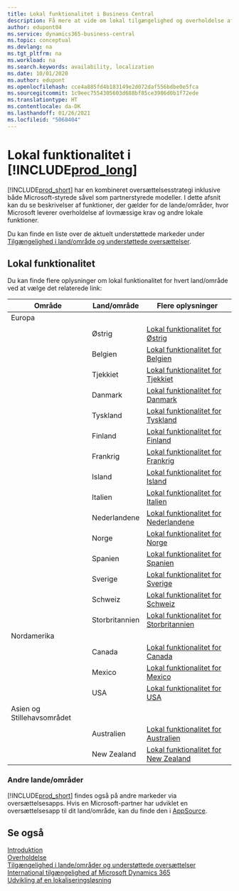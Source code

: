 ```yaml
---
title: Lokal funktionalitet i Business Central
description: Få mere at vide om lokal tilgængelighed og overholdelse af Business Central for de lande, hvor Microsoft leverer den lokale funktionalitet.
author: edupont04
ms.service: dynamics365-business-central
ms.topic: conceptual
ms.devlang: na
ms.tgt_pltfrm: na
ms.workload: na
ms.search.keywords: availability, localization
ms.date: 10/01/2020
ms.author: edupont
ms.openlocfilehash: cce4a885fd4b183149e2d072daf556bdbe0e5fca
ms.sourcegitcommit: 1c9eec7554305603d688bf85ce3986d0b1f72ede
ms.translationtype: HT
ms.contentlocale: da-DK
ms.lasthandoff: 01/26/2021
ms.locfileid: "5068404"
---
```

# <a name="local-functionality-in-prod_long"></a>Lokal funktionalitet i [!INCLUDE[prod_long](includes/prod_long.md)]

[!INCLUDE[prod_short](includes/prod_short.md)] har en kombineret oversættelsesstrategi inklusive både Microsoft-styrede såvel som partnerstyrede modeller. I dette afsnit kan du se beskrivelser af funktioner, der gælder for de lande/områder, hvor Microsoft leverer overholdelse af lovmæssige krav og andre lokale funktioner.  

Du kan finde en liste over de aktuelt understøttede markeder under [Tilgængelighed i land/område og understøttede oversættelser](/dynamics365/business-central/dev-itpro/compliance/apptest-countries-and-translations?toc=/dynamics365/business-central/toc.json).  

## <a name="local-functionality"></a>Lokal funktionalitet

Du kan finde flere oplysninger om lokal funktionalitet for hvert land/område ved at vælge det relaterede link:

| Område | Land/område | Flere oplysninger |
| --- | --- |--- |
| Europa |  | |
|        | Østrig | [Lokal funktionalitet for Østrig](localfunctionality/austria/austria-local-functionality.md) |
|        | Belgien | [Lokal funktionalitet for Belgien](localfunctionality/belgium/belgium-local-functionality.md) |
|        | Tjekkiet | [Lokal funktionalitet for Tjekkiet](localfunctionality/czech/czech-local-functionality.md) |
|        | Danmark | [Lokal funktionalitet for Danmark](localfunctionality/denmark/denmark-local-functionality.md) |
|        | Tyskland | [Lokal funktionalitet for Tyskland](localfunctionality/germany/germany-local-functionality.md) |
|        | Finland | [Lokal funktionalitet for Finland](localfunctionality/finland/finland-local-functionality.md) |
|        | Frankrig | [Lokal funktionalitet for Frankrig](localfunctionality/france/france-local-functionality.md) |
|        | Island | [Lokal funktionalitet for Island](localfunctionality/iceland/iceland-local-functionality.md) |
|        | Italien | [Lokal funktionalitet for Italien](localfunctionality/italy/italy-local-functionality.md) |
|        | Nederlandene | [Lokal funktionalitet for Nederlandene](localfunctionality/netherlands/netherlands-local-functionality.md) |
|        | Norge | [Lokal funktionalitet for Norge](localfunctionality/norway/norway-local-functionality.md) |
|        | Spanien | [Lokal funktionalitet for Spanien](localfunctionality/spain/spain-local-functionality.md) |
|        | Sverige | [Lokal funktionalitet for Sverige](localfunctionality/sweden/sweden-local-functionality.md) |
|        | Schweiz | [Lokal funktionalitet for Schweiz](localfunctionality/switzerland/switzerland-local-functionality.md) |
|        | Storbritannien | [Lokal funktionalitet for Storbritannien](localfunctionality/unitedkingdom/united-kingdom-local-functionality.md) |
| Nordamerika |       |  |
|        | Canada|[Lokal funktionalitet for Canada](localfunctionality/canada/canada-local-functionality.md) |
|        | Mexico | [Lokal funktionalitet for Mexico](localfunctionality/mexico/mexico-local-functionality.md) |
|        | USA|[Lokal funktionalitet for USA](localfunctionality/unitedstates/united-states-local-functionality.md) |
| Asien og Stillehavsområdet |       |  |
|        | Australien | [Lokal funktionalitet for Australien](localfunctionality/australia/australia-local-functionality.md) |
|        | New Zealand | [Lokal funktionalitet for New Zealand](localfunctionality/newzealand/new-zealand-local-functionality.md) |

### <a name="other-countries"></a>Andre lande/områder

[!INCLUDE[prod_short](includes/prod_short.md)] findes også på andre markeder via oversættelsesapps. Hvis en Microsoft-partner har udviklet en oversættelsesapp til dit land/område, kan du finde den i [AppSource](https://go.microsoft.com/fwlink/?linkid=2081646).

## <a name="see-also"></a>Se også

[Introduktion](product-get-started.md)  
[Overholdelse](compliance/compliance-overview.md)  
[Tilgængelighed i lande/områder og understøttede oversættelser](/dynamics365/business-central/dev-itpro/compliance/apptest-countries-and-translations?toc=/dynamics365/business-central/toc.json)  
[International tilgængelighed af Microsoft Dynamics 365](/dynamics365/get-started/availability)  
[Udvikling af en lokaliseringsløsning](/dynamics365/business-central/dev-itpro/developer/readiness/readiness-develop-localization)  
